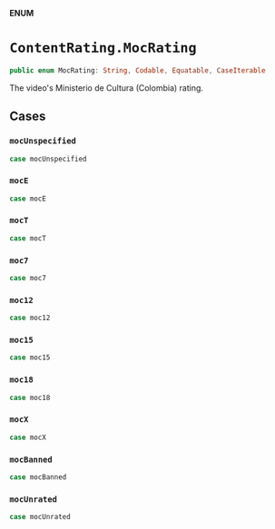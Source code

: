 **ENUM**

# `ContentRating.MocRating`

```swift
public enum MocRating: String, Codable, Equatable, CaseIterable
```

The video's Ministerio de Cultura (Colombia) rating.

## Cases
### `mocUnspecified`

```swift
case mocUnspecified
```

### `mocE`

```swift
case mocE
```

### `mocT`

```swift
case mocT
```

### `moc7`

```swift
case moc7
```

### `moc12`

```swift
case moc12
```

### `moc15`

```swift
case moc15
```

### `moc18`

```swift
case moc18
```

### `mocX`

```swift
case mocX
```

### `mocBanned`

```swift
case mocBanned
```

### `mocUnrated`

```swift
case mocUnrated
```
